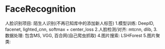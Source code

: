 # FaceRecognition
人脸识别项目: 陌生人识别(不再已知库中的添加新人标签)
    1.模型训练: DeepID, facenet, lighted_cnn, softmax + center_loss
    2.人脸检测/对齐: mtcnn, dlib, 
    3.数据处理: 包含MS, VGG, 百合网(自己爬虫抓取)
    4.图片搜索: LSHForest
    5.图片聚类: 
